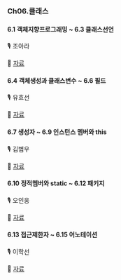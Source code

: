 ### Ch06.클래스

#### 6.1 객체지향프로그래밍 ~ 6.3 클래스선언

🎙  조아라

📝 [자료](https://github.com/ara0114/TIL/blob/40f2e7b1517be7f4e3e24de6816ef7f023c2e470/JAVA/%EA%B0%9D%EC%B2%B4%EC%A7%80%ED%96%A5%ED%94%84%EB%A1%9C%EA%B7%B8%EB%9E%98%EB%B0%8D.md)

#### 6.4 객체생성과 클래스변수 ~ 6.6 필드

🎙  유효선

📝 [자료](https://github.com/yhs0429/JavaStudy/blob/46678cf4ec569dabd41b8f1ae2ad782871ec908c/Study1%20Class.md) 

#### 6.7 생성자 ~ 6.9 인스턴스 멤버와 this

🎙  김범우

📝 [자료](https://github.com/dakdlzhf/JavaStudy/blob/6333b4cc8c8c1517996306090c39a391095c7901/6%EC%9B%94%206%EC%9D%BC%20%EC%83%9D%EC%84%B1%EC%9E%90~%EB%A9%94%EC%86%8C%EB%93%9C.md)

#### 6.10 정적멤버와 static ~ 6.12 패키지

🎙  오인웅

📝 [자료](https://github.com/mn00149/JavaStudy/blob/6da25828e31d271b36786e996f00e2f4f8cea345/study.md) 

#### 6.13 접근제한자 ~ 6.15 어노테이션

🎙  이학선

📝 [자료](https://github.com/gkrtjs406/TIL/blob/78eac469cbad8bfabd396a6d7977f86679fcc3d1/Java/%ED%81%B4%EB%9E%98%EC%8A%A4(%EA%B0%9D%EC%B2%B4%EC%A7%80%ED%96%A5%ED%94%84%EB%A1%9C%EA%B7%B8%EB%9E%98%EB%B0%8D).md) 